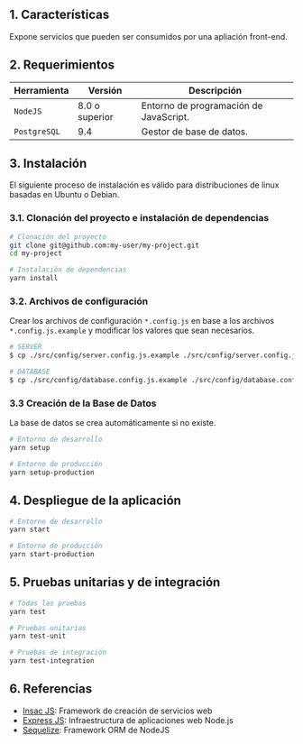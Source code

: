 ## 1. Características

Expone servicios que pueden ser consumidos por una apliación front-end.

## 2. Requerimientos

| Herramienta  | Versión        | Descripción                            |
| ------------ | -------------- | -------------------------------------- |
| `NodeJS`     | 8.0 o superior | Entorno de programación de JavaScript. |
| `PostgreSQL` | 9.4            | Gestor de base de datos.               |

## 3. Instalación

El siguiente proceso de instalación es válido para distribuciones de linux basadas en Ubuntu o Debian.

### 3.1. Clonación del proyecto e instalación de dependencias

```bash
# Clonación del proyecto
git clone git@github.com:my-user/my-project.git
cd my-project

# Instalación de dependencias
yarn install
```

### 3.2. Archivos de configuración

Crear los archivos de configuración `*.config.js` en base a los archivos `*.config.js.example` y modificar los valores que sean necesarios.

```bash
# SERVER
$ cp ./src/config/server.config.js.example ./src/config/server.config.js

# DATABASE
$ cp ./src/config/database.config.js.example ./src/config/database.config.js
```

### 3.3 Creación de la Base de Datos

La base de datos se crea automáticamente si no existe.

```bash
# Entorno de desarrollo
yarn setup

# Entorno de producción
yarn setup-production
```

## 4. Despliegue de la aplicación

```bash
# Entorno de desarrollo
yarn start

# Entorno de producción
yarn start-production
```

## 5. Pruebas unitarias y de integración

```bash
# Todas las pruebas
yarn test

# Pruebas unitarias
yarn test-unit

# Pruebas de integración
yarn test-integration
```

## 6. Referencias

- [Insac JS](http://insacjs.com): Framework de creación de servicios web
- [Express JS](http://expressjs.com): Infraestructura de aplicaciones web Node.js
- [Sequelize](http://docs.sequelizejs.com): Framework ORM de NodeJS
